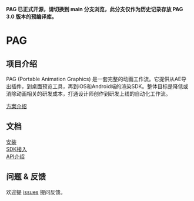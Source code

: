 **PAG 已正式开源，请切换到 main 分支浏览，此分支仅作为历史记录存放 PAG 3.0 版本的预编译库。**

# PAG
## 项目介绍
PAG (Portable Animation Graphics) 是一套完整的动画工作流。它提供从AE导出插件，到桌面预览工具，再到iOS和Android端的渲染SDK。整体目标是降低或消除动画相关的研发成本，打通设计师创作到研发上线的自动化工作流。

[方案介绍](https://mp.weixin.qq.com/s/STxOMV2lqGdGu-9mBkAz_A)

## 文档
[安装](https://pag.io/docs/install.html)  
[SDK接入](https://pag.io/docs/sdk.html)  
[API介绍](https://pag.io/api)

## 问题 & 反馈
欢迎提 [issues](https://github.com/Tencent/libpag/issues/new?assignees=&labels=&template=bug_report.md&title=) 提问反馈。
